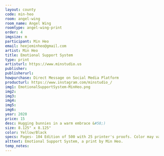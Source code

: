 ```yaml
---
layout: county 
code: min-heo
room: angel-wing
room_name: Angel Wing
roomtype: angel-wing-print
order: 4
imgsize: m
participant: Min Heo
email: heejeminheo@gmail.com
artist: Min Heo
title: Emotional Support System
type: print
artisturl: https://www.minstudio.us
publisher: 
publisherurl: 
howpurchase: Direct Message on Social Media Platform
producturl: https://www.instagram.com/minstudio_/
img1: EmotionalSupportSystem-MinHeo.png
img2: 
img3: 
img4: 
img5: 
img6: 
year: 2020
price: 15
desc: Hugging bunnies in a warm embrace &#58;) 
size: 8.125" x 8.125"
color: Yellow/Black
specs: Pages- 104 Edition of 500 with 25 printer's proofs. Color may vary depending on screen.
alttext: Emotional Support System, a print by Min Heo.
temp_notes: 
---
```

